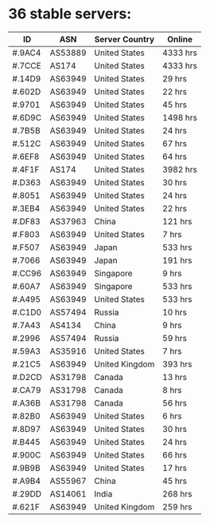 # 36 stable servers:

| ID | ASN | Server Country | Online |
| ------ | ------ | ------ | ------ |
| #.9AC4 | AS53889 | United States | 4333 hrs |
| #.7CCE | AS174 | United States | 4333 hrs |
| #.14D9 | AS63949 | United States | 29 hrs |
| #.602D | AS63949 | United States | 22 hrs |
| #.9701 | AS63949 | United States | 45 hrs |
| #.6D9C | AS63949 | United States | 1498 hrs |
| #.7B5B | AS63949 | United States | 24 hrs |
| #.512C | AS63949 | United States | 67 hrs |
| #.6EF8 | AS63949 | United States | 64 hrs |
| #.4F1F | AS174 | United States | 3982 hrs |
| #.D363 | AS63949 | United States | 30 hrs |
| #.8051 | AS63949 | United States | 24 hrs |
| #.3EB4 | AS63949 | United States | 22 hrs |
| #.DF83 | AS37963 | China | 121 hrs |
| #.F803 | AS63949 | United States | 7 hrs |
| #.F507 | AS63949 | Japan | 533 hrs |
| #.7066 | AS63949 | Japan | 191 hrs |
| #.CC96 | AS63949 | Singapore | 9 hrs |
| #.60A7 | AS63949 | Singapore | 533 hrs |
| #.A495 | AS63949 | United States | 533 hrs |
| #.C1D0 | AS57494 | Russia | 10 hrs |
| #.7A43 | AS4134 | China | 9 hrs |
| #.2996 | AS57494 | Russia | 59 hrs |
| #.59A3 | AS35916 | United States | 7 hrs |
| #.21C5 | AS63949 | United Kingdom | 393 hrs |
| #.D2CD | AS31798 | Canada | 13 hrs |
| #.CA79 | AS31798 | Canada | 8 hrs |
| #.A36B | AS31798 | Canada | 56 hrs |
| #.82B0 | AS63949 | United States | 6 hrs |
| #.8D97 | AS63949 | United States | 30 hrs |
| #.B445 | AS63949 | United States | 24 hrs |
| #.900C | AS63949 | United States | 66 hrs |
| #.9B9B | AS63949 | United States | 17 hrs |
| #.A9B4 | AS55967 | China | 45 hrs |
| #.29DD | AS14061 | India | 268 hrs |
| #.621F | AS63949 | United Kingdom | 259 hrs |

